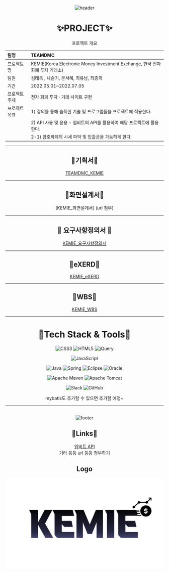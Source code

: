 <div align="center">
  
![header](https://capsule-render.vercel.app/api?type=waving&color=timeGradient&height=300&weight=1080&section=header&text=PROJECT%20KEMIE&fontAlign=35&fontColor=ffffff&animation=twinkling)



# :sparkles:PROJECT:sparkles:
프로젝트 개요
  
  
|팀명|TEAMDMC|  
|:---|:---|  
|프로젝트명|KEMIE(Korea Electronic Money Investment Exchange, 한국 전자 화폐 투자 거래소)|  
|팀원|김태욱 , 나슬기, 문서혜, 최유남, 최종희|  
|기간|2022.05.01~2022.07.05|  
|프로젝트 주제|전자 화폐 투자 · 거래 사이트 구현|  
|프로젝트 목표| 1)	강의를 통해 습득한 기술 및 프로그램들을 프로젝트에 적용한다.|  
|            | 2)   API 사용 및 응용 - 업비트의 API를 활용하여 해당 프로젝트에 활용한다.|  
|            |   2-1) 암호화폐의 시세 파악 및 입출금을 가능하게 한다.|      

  
  
***
  
  
## :pencil:기획서:pencil:
[TEAMDMC_KEMIE](https://github.com/hykim-king/TEAMDMC/blob/main/doc/2%EC%A1%B0_TEAM_DMC_%EA%B8%B0%ED%9A%8D%EC%84%9C.pdf)   
  
  
***
  
  
## :key:화면설계서:key:
[KEMIE_화면설계서]    (url 첨부)   

  
  
***
  
  
## :bookmark_tabs: 요구사항정의서 :bookmark_tabs:
[KEMIE_요구사항정의서](https://github.com/hykim-king/TEAMDMC/blob/main/img/%EC%9A%94%EA%B5%AC%EC%82%AC%ED%95%AD%EC%A0%95%EC%9D%98%EC%84%9C-1.jpg)  
  
  
  
***
  
  
## :pushpin:eXERD:pushpin:
[KEMIE_eXERD](https://github.com/hykim-king/TEAMDMC/blob/main/img/exerd.PNG)    


  
  
***
  
  

## :calendar:WBS:calendar:
[KEMIE_WBS](https://github.com/hykim-king/TEAMDMC/blob/main/img/wbsTotal.png)   

  
  
  
***
  
  
# :wrench:Tech Stack & Tools:wrench:

  
![CSS3](https://img.shields.io/badge/css3-%231572B6.svg?style=for-the-badge&logo=css3&logoColor=white)
![HTML5](https://img.shields.io/badge/html5-%23E34F26.svg?style=for-the-badge&logo=html5&logoColor=white)
![jQuery](https://img.shields.io/badge/jquery-%230769AD.svg?style=for-the-badge&logo=jquery&logoColor=white)    
  
  
![JavaScript](https://img.shields.io/badge/javascript-%23323330.svg?style=for-the-badge&logo=javascript&logoColor=%23F7DF1E)  
  

![Java](https://img.shields.io/badge/java-%23ED8B00.svg?style=for-the-badge&logo=java&logoColor=white)
![Spring](https://img.shields.io/badge/spring-%236DB33F.svg?style=for-the-badge&logo=spring&logoColor=white)
![Eclipse](https://img.shields.io/badge/Eclipse-FE7A16.svg?style=for-the-badge&logo=Eclipse&logoColor=white)
![Oracle](https://img.shields.io/badge/Oracle-F80000?style=for-the-badge&logo=oracle&logoColor=white)    

  
![Apache Maven](https://img.shields.io/badge/Apache%20Maven-C71A36?style=for-the-badge&logo=Apache%20Maven&logoColor=white)
![Apache Tomcat](https://img.shields.io/badge/apache%20tomcat-%23F8DC75.svg?style=for-the-badge&logo=apache-tomcat&logoColor=black)    

![Slack](https://img.shields.io/badge/Slack-4A154B?style=for-the-badge&logo=slack&logoColor=white)
![GitHub](https://img.shields.io/badge/github-%23121011.svg?style=for-the-badge&logo=github&logoColor=white)      
  

  mybatis도 추가할 수 있으면 추가할 예정~
  
***
  
    

##

  
<!--   
![reversal](https://capsule-render.vercel.app/api?type=slice&reversal=true&color=0:ffffff,100:38385D&height=150&section=footer&text=Resources▼&fontSize=75&fontColor=ffffff&fontAlignY=90&fontAlign=35)
  
  
![reversal](https://capsule-render.vercel.app/api?type=slice&reversal=true&color=gradient)
  
   -->
  
  
![footer](https://capsule-render.vercel.app/api?type=waving&color=timeGradient&height=150&weight=1080&section=header&text=Resources▼&fontAlign=35&fontColor=ffffff&animation=twinkling)     
  
  

## :paperclip:Links:paperclip:
[업비트 API](https://docs.upbit.com/reference/)   
  기타 등등 url 등등 첨부하기      
  
  
  
## Logo
![KEMIE_LOGO](https://github.com/hykim-king/TEAMDMC/blob/main/img/kemieLOGO.png)      
  
</div>
